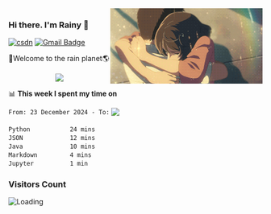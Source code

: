 <img  align='right' height="150" src="https://github.com/LikeRainDay/LikeRainDay/blob/master/pic/img_rain_1.gif?raw=true">



### Hi there. I'm Rainy :lemon:

[![csdn](https://img.shields.io/badge/-csdn-c14438?style=flat-square&logo=c&logoColor=white)](https://blog.csdn.net/qq_15807167)
[![Gmail Badge](https://img.shields.io/badge/-gmail-c14438?style=flat-square&logo=Gmail&logoColor=white&link=mailto:houshuai0816@gmail.com)](mailto:houshuai0816@gmail.com)

🚀Welcome to the rain planet🌎

<center>
<img align='center'  src="https://source.unsplash.com/user/rainyhehe/likes">
</center>

📊 **This week I spent my time on**

<img align='right'   width="300" src="https://github-readme-stats.vercel.app/api?username=LikeRainDay&show_icons=true&title_color=fff&icon_color=79ff97&text_color=9f9f9f&bg_color=151515&count_private=true">

<!--START_SECTION:waka-->

```txt
From: 23 December 2024 - To: 30 December 2024

Python           24 mins         ███████████░░░░░░░░░░░░░░   44.23 %
JSON             12 mins         █████▒░░░░░░░░░░░░░░░░░░░   21.52 %
Java             10 mins         ████▓░░░░░░░░░░░░░░░░░░░░   18.40 %
Markdown         4 mins          ██░░░░░░░░░░░░░░░░░░░░░░░   08.46 %
Jupyter          1 min           ▓░░░░░░░░░░░░░░░░░░░░░░░░   02.88 %
```

<!--END_SECTION:waka-->

### Visitors Count
<img align="left" src = "https://profile-counter.glitch.me/LikeRainDay/count.svg" alt ="Loading">
